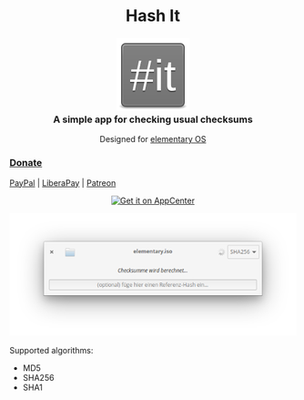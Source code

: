 <div>
  <h1 align="center">Hash It</h1>
  <h3 align="center"><img src="data/icons/64/com.github.artemanufrij.hashit.svg"/><br>A simple app for checking usual checksums</h3>
  <p align="center">Designed for <a href="https://elementary.io">elementary OS</p>
</div>

### Donate
<a href="https://www.paypal.me/ArtemAnufrij">PayPal</a> | <a href="https://liberapay.com/Artem/donate">LiberaPay</a> | <a href="https://www.patreon.com/ArtemAnufrij">Patreon</a>

<p align="center">
  <a href="https://appcenter.elementary.io/com.github.artemanufrij.hashit">
    <img src="https://appcenter.elementary.io/badge.svg" alt="Get it on AppCenter">
  </a>
</p>
<p align="center">
  <img src="Screenshot.png"/>
</p>

Supported algorithms:
* MD5
* SHA256
* SHA1
